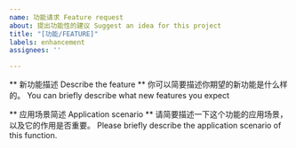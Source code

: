 ```yaml
---
name: 功能请求 Feature request
about: 提出功能性的建议 Suggest an idea for this project
title: "[功能/FEATURE]"
labels: enhancement
assignees: ''

---
```


** 新功能描述 Describe the feature **
你可以简要描述你期望的新功能是什么样的。
You can briefly describe what new features you expect

** 应用场景简述 Application scenario **
请简要描述一下这个功能的应用场景，以及它的作用是否重要。
Please briefly describe the application scenario of this function.
